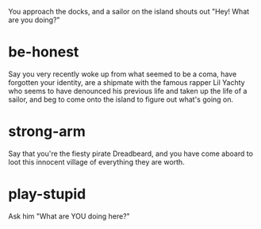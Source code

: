 You approach the docks, and a sailor on the island shouts out "Hey! What are you doing?"

# be-honest
Say you very recently woke up from what seemed to be a coma, have forgotten your identity, are a shipmate with the famous rapper Lil Yachty who seems to have denounced his previous life and taken up the life of a sailor, and beg to come onto the island to figure out what's going on.

# strong-arm
Say that you're the fiesty pirate Dreadbeard, and you have come aboard to loot this innocent village of everything they are worth.

# play-stupid
Ask him "What are YOU doing here?"
